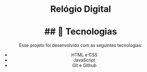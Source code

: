 <h1 align="center"> Relógio Digital </h1>

<h1 align="center">## 🚀 Tecnologias</h1>

<body  align="center">
Esse projeto foi desenvolvido com as seguintes tecnologias:

- HTML e CSS
- JavaScript
- Git e Github
</body>
